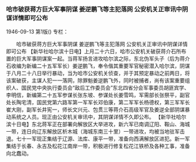 ### 哈市破获蒋方巨大军事阴谋  姜逆鹏飞等主犯落网  公安机关正审讯中阴谋详情即可公布

1946-09-13
第1版()
专栏：

　　哈市破获蒋方巨大军事阴谋
    姜逆鹏飞等主犯落网
    公安机关正审讯中阴谋详情即可公布
    【新华社哈尔滨十日电】上月二十六日，哈市公安机关破获蒋介石所布置的巨大军事阴谋案一起。当蒋军扬言进攻哈尔滨之际，东北伪军头子（后为蒋介石收编为新编二十五军军长）姜逆鹏飞，奉令偕其重要军官秘密潜入哈尔滨，阴谋于八月二十八日举行暴动，当为哈市公安机关侦查，并于其预定暴动之前两日，将该案破获，主谋人犯一一落网，除罪魁姜逆鹏飞外，同时被捕者，尚有该案重要组织人、国民党中央执行委员会“敌后工作委员会”东北四省分会军事委员胡匪宾学、李明信，新编第二十五军参谋长张东坡、参谋处长姜雪鸣，军需部长张祭平，副官处长陶宅清，国民党第六路军第一军军长邓伯康，第二军军长杨德权，第三军军长崔大刚，副军长井宪一，师长文兴元、包贯三等蒋介石高级军官及姜逆全部阴谋暴动系统之人员。现正由公安机关审讯中，其阴谋详情不久即公布。
    【新华社哈尔滨十日电】东北蒋军正在部署向解放区大举进攻，新六军已南调辽阳、鞍山、海城一带，连日向辽东解放区析木城（海城东南三十里）一带进攻，均被当地驻军击退。七十一军现正集结于辽源、法库、康平一带，准备向西满解放区进犯。新一军集结于长春、永吉及松花江南岸一带，积极进行修复松花江铁桥及各种工事，准备向北蠢动。
